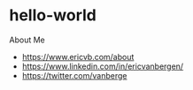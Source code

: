 # hello-world
About Me
* https://www.ericvb.com/about
* https://www.linkedin.com/in/ericvanbergen/
* https://twitter.com/vanberge 
